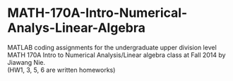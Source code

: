 # MATH-170A-Intro-Numerical-Analys-Linear-Algebra  
MATLAB coding assignments for the undergraduate upper division level MATH 170A Intro to Numerical Analysis/Linear algebra class at Fall 2014 by Jiawang Nie.  
(HW1, 3, 5, 6 are written homeworks)  
